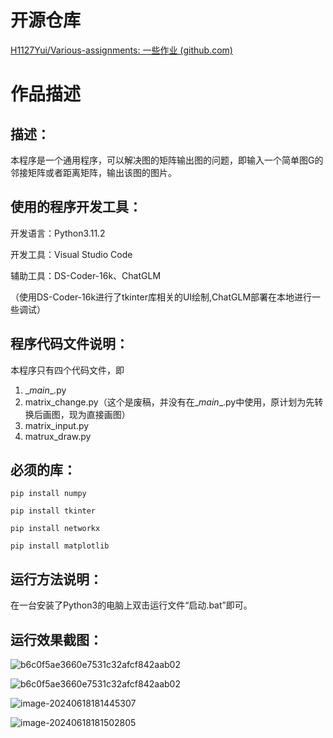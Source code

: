 # 开源仓库

[H1127Yui/Various-assignments: 一些作业 (github.com)](https://github.com/H1127Yui/Various-assignments)

# 作品描述

## 描述：

 本程序是一个通用程序，可以解决图的矩阵输出图的问题，即输入一个简单图G的邻接矩阵或者距离矩阵，输出该图的图片。

## 使用的程序开发工具：

开发语言：Python3.11.2

开发工具：Visual Studio Code

辅助工具：DS-Coder-16k、ChatGLM

（使用DS-Coder-16k进行了tkinter库相关的UI绘制,ChatGLM部署在本地进行一些调试）

## 程序代码文件说明： 

本程序只有四个代码文件，即

1. \__main__.py
2. matrix_change.py（这个是废稿，并没有在\__main__.py中使用，原计划为先转换后画图，现为直接画图）
3. matrix_input.py
4. matrux_draw.py

## 必须的库：

```
pip install numpy
```

```
pip install tkinter
```

```
pip install networkx
```

```
pip install matplotlib
```

## 运行方法说明：

在一台安装了Python3的电脑上双击运行文件“启动.bat”即可。

## 运行效果截图：

![b6c0f5ae3660e7531c32afcf842aab02](https://picture.gptkong.com/20240618/2129e129903f7d4183a1d2ac36cea6dc8f.png)



![b6c0f5ae3660e7531c32afcf842aab02](https://picture.gptkong.com/20240618/2130bad0a3856a402aab22a46c5de2fc4b.png)

![image-20240618181445307](https://picture.gptkong.com/20240618/21307e58e986a34e918cc224a1671ab37e.png)



![image-20240618181502805](https://picture.gptkong.com/20240618/21314cc98e0abb40ad8d5fad2f90bd89d7.png)
